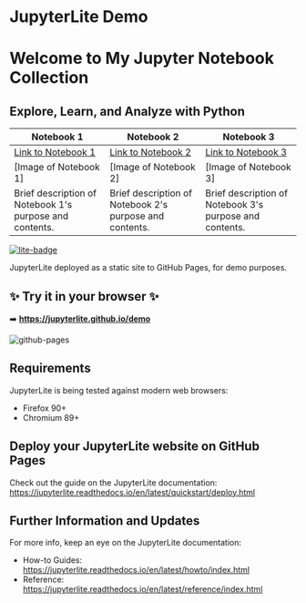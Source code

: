 # JupyterLite Demo

# Welcome to My Jupyter Notebook Collection 
## Explore, Learn, and Analyze with Python

| Notebook 1                  | Notebook 2                  | Notebook 3                  |
|-----------------------------|-----------------------------|-----------------------------|
| [Link to Notebook 1](https://portfolio.data-decision.io/notebooks/index.html?path=python.ipynb) | [Link to Notebook 2](https://jupyterlite.github.io/demo) | [Link to Notebook 3](https://jupyterlite.github.io/demo) |
| [Image of Notebook 1]      | [Image of Notebook 2]      | [Image of Notebook 3]      |
| Brief description of Notebook 1's purpose and contents.  | Brief description of Notebook 2's purpose and contents.  | Brief description of Notebook 3's purpose and contents.  |


[![lite-badge](https://jupyterlite.rtfd.io/en/latest/_static/badge.svg)](https://jupyterlite.github.io/demo)

JupyterLite deployed as a static site to GitHub Pages, for demo purposes.

## ✨ Try it in your browser ✨

➡️ **https://jupyterlite.github.io/demo**

![github-pages](https://user-images.githubusercontent.com/591645/120649478-18258400-c47d-11eb-80e5-185e52ff2702.gif)

## Requirements

JupyterLite is being tested against modern web browsers:

- Firefox 90+
- Chromium 89+

## Deploy your JupyterLite website on GitHub Pages

Check out the guide on the JupyterLite documentation: https://jupyterlite.readthedocs.io/en/latest/quickstart/deploy.html

## Further Information and Updates

For more info, keep an eye on the JupyterLite documentation:

- How-to Guides: https://jupyterlite.readthedocs.io/en/latest/howto/index.html
- Reference: https://jupyterlite.readthedocs.io/en/latest/reference/index.html
